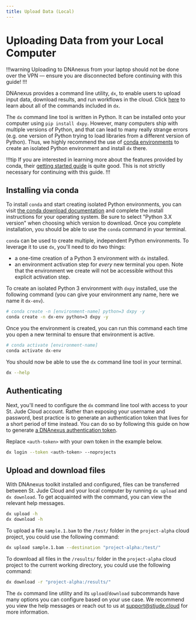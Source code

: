 ```yaml
---
title: Upload Data (Local)
---
```


# Uploading Data from your Local Computer

!!!warning
Uploading to DNAnexus from your laptop should not be done over the VPN — ensure you are disconnected before continuing with this guide!
!!!

DNAnexus provides a command line utility, `dx`, to enable users to upload input data, download results, and run workflows in the cloud. Click [here][dx-toolkit-help] to learn about all of the commands included in `dx`.

The `dx` command line tool is written in Python. It can be installed onto your computer using `pip install dxpy`. However, many computers ship with multiple versions of Python, and that can lead to many really strange errors (e.g. one version of Python trying to load libraries from a different version of Python). Thus, we highly recommend the use of [conda environments] to create an isolated Python environment and install `dx` there.

!!!tip
If you are interested in learning more about the features provided by conda, their [getting started guide](https://docs.conda.io/projects/conda/en/latest/user-guide/getting-started.html) is quite good. This is not strictly necessary for continuing with this guide.
!!!

[conda environments]: https://www.anaconda.com/distribution/
[dx-toolkit-help]: https://documentation.dnanexus.com/user/helpstrings-of-sdk-command-line-utilities

## Installing via conda

To install `conda` and start creating isolated Python environments, you can visit [the conda download documentation] and complete the install instructions for your operating system. Be sure to select "Python 3.X version" when choosing which version to download. Once you complete installation, you should be able to use the `conda` command in your terminal.

`conda` can be used to create multiple, independent Python environments. To leverage it to use `dx`, you'll need to do two things:

* a one-time creation of a Python 3 environment with `dx` installed.
* an environment activation step for _every_ new terminal you open. Note that the environment we create will not be accessible without this explicit activation step.

To create an isolated Python 3 environment with `dxpy` installed, use the following command (you can give your environment any name, here we name it `dx-env`).

```bash
# conda create -n [environment-name] python=3 dxpy -y
conda create -n dx-env python=3 dxpy -y
```

Once you the environment is created, you can run this command each time you open a new terminal to ensure that environment is active.

```bash
# conda activate [environment-name]
conda activate dx-env
```

You should now be able to use the `dx` command line tool in your terminal.

```bash
dx --help
```

[the conda download documentation]: https://docs.anaconda.com/anaconda/install/

## Authenticating

Next, you'll need to configure the `dx` command line tool with access to your St. Jude Cloud account. Rather than exposing your username and password, best practice is to generate an authentication token that lives for a short period of time instead. You can do so by following this guide on how to generate [a DNAnexus authentication token].

Replace `<auth-token>` with your own token in the example below.

```bash
dx login --token <auth-token> --noprojects
```

## Upload and download files

With DNAnexus toolkit installed and configured, files can be transferred between St. Jude Cloud and your local computer by running `dx upload` and `dx download`. To get acquainted with the command, you can view the relevant help messages.

```bash
dx upload -h
dx download -h
```

To upload a file `sample.1.bam` to the `/test/` folder in the `project-alpha` cloud project, you could use the following command:

```bash
dx upload sample.1.bam --destination "project-alpha:/test/"
```

To download all files in the `/results/` folder in the `project-alpha` cloud project to the current working directory, you could use the following command:

```bash
dx download -r "project-alpha:/results/"
```

The `dx` command line utility and its `upload`/`download` subcommands have many options you can configure based on your use case. We recommend you view the help messages or reach out to us at support@stjude.cloud for more information.

[a DNAnexus authentication token]: https://documentation.dnanexus.com/user/login-and-logout#authentication-tokens
